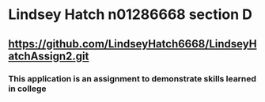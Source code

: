 # Lindsey Hatch n01286668 section D
## https://github.com/LindseyHatch6668/LindseyHatchAssign2.git
### This application is an assignment to demonstrate skills learned in college
